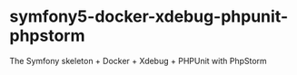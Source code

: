 # symfony5-docker-xdebug-phpunit-phpstorm
The Symfony skeleton + Docker + Xdebug + PHPUnit with PhpStorm
